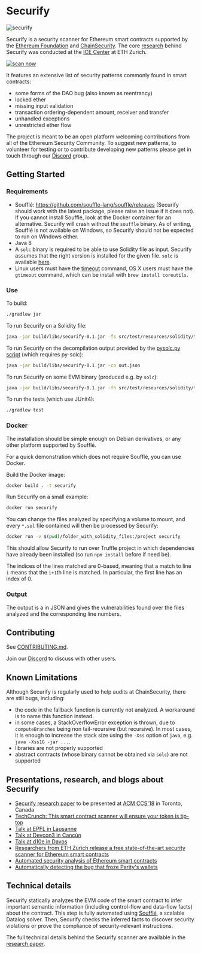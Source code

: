 # Securify

![securify](/img/foundation_securify.png)

Securify is a security scanner for Ethereum smart contracts supported by the
[Ethereum
Foundation](https://ethereum.github.io/blog/2018/08/17/ethereum-foundation-grants-update-wave-3/)
and [ChainSecurity](https://chainsecurity.com). The core
[research](https://files.sri.inf.ethz.ch/website/papers/ccs18-securify.pdf)
behind Securify was conducted at the [ICE Center](http://ice.ethz.ch) at ETH
Zurich.


[![scan now](/img/scan.png)](https://securify.chainsecurity.com/)


It features an extensive list of security patterns commonly found in smart
contracts:

* some forms of the DAO bug (also known as reentrancy)
* locked ether
* missing input validation
* transaction ordering-dependent amount, receiver and transfer
* unhandled exceptions
* unrestricted ether flow


The project is meant to be an open platform welcoming contributions from all of the
Ethereum Security Community. To suggest new patterns, to volunteer for testing or to
contribute developing new patterns please get in touch through our
[Discord](https://discord.gg/nN77ckb) group.

## Getting Started
### Requirements

* Soufflé: https://github.com/souffle-lang/souffle/releases (Securify should work with
  the latest package, please raise an issue if it does not). If you cannot
  install Soufflé, look at the Docker container for an alternative. Securify
  will crash without the `souffle` binary.
  As of writing, Soufflé is not available on Windows, so Securify should not be
  expected to run on Windows either.
* Java 8
* A `solc` binary is required to be able to use Solidity file as input.
  Securify assumes that the right version is installed for the given file.
  `solc` is available [here](https://github.com/ethereum/solidity/releases).
* Linux users must have the [timeout](https://linux.die.net/man/1/timeout) command, OS X users must have the `gtimeout` command, which can be install with `brew install coreutils`.

### Use

To build:
```sh
./gradlew jar
```

To run Securify on a Solidity file:
```sh
java -jar build/libs/securify-0.1.jar -fs src/test/resources/solidity/transaction-reordering.sol
```

To run Securify on the decompilation output provided by the [pysolc.py
script](scripts/pysolc.py) (which requires py-solc):
```sh
java -jar build/libs/securify-0.1.jar -co out.json
```

To run Securify on some EVM binary (produced e.g. by `solc`):
```sh
java -jar build/libs/securify-0.1.jar -fh src/test/resources/solidity/transaction-reordering.bin.hex
```

To run the tests (which use JUnit4):
```sh
./gradlew test
```

### Docker

The installation should be simple enough on Debian derivatives, or any other
platform supported by Soufflé.

For a quick demonstration which does not require Soufflé, you can use Docker.

Build the Docker image:
```sh
docker build . -t securify
```

Run Securify on a small example:
```sh
docker run securify
```

You can change the files analyzed by specifying a volume to mount, and every
`*.sol` file contained will then be processed by Securify:
```sh
docker run -v $(pwd)/folder_with_solidity_files:/project securify
```

This should allow Securify to run over Truffle project in which dependencies
have already been installed (so run `npm install` before if need be).

The indices of the lines matched are 0-based, meaning that a match to line `i`
means that the `i+1`th line is matched. In particular, the first line has an
index of 0.

### Output

The output is a in JSON and gives the vulnerabilities found over the files
analyzed and the corresponding line numbers.

## Contributing

See [CONTRIBUTING.md](CONTRIBUTING.md).

Join our [Discord](https://discord.gg/nN77ckb) to discuss with other users.

## Known Limitations

Although Securify is regularly used to help audits at ChainSecurity, there are
still bugs, including:
* the code in  the fallback function is currently not analyzed. A workaround is
  to name this function instead.
* in some cases, a StackOverflowError exception is thrown, due to
  `computeBranches` being non tail-recursive (but recursive). In most cases,
  it is enough to increase the stack size using the `-Xss` option of `java`,
  e.g. `java -Xss1G -jar ...`.
* libraries are not properly supported
* abstract contracts (whose binary cannot be obtained via `solc`) are not
  supported

## Presentations, research, and blogs about Securify

* [Securify research paper](https://files.sri.inf.ethz.ch/website/papers/ccs18-securify.pdf) to be presented at [ACM CCS'18](https://www.sigsac.org/ccs/CCS2018/) in Toronto, Canada
* [TechCrunch: This smart contract scanner will ensure your token is tip-top](https://techcrunch.com/2018/07/02/this-smart-contract-scanner-will-ensure-your-token-is-tip-top/)
* [Talk at EPFL in Lausanne](https://www.youtube.com/watch?v=YNbj_JElzuc)
* [Talk at Devcon3 in Cancún](https://www.youtube.com/watch?v=ewOEEpJs-pg)
* [Talk at d10e in Davos](https://www.youtube.com/watch?v=FO2E8x1yptg)
* [Researchers from ETH Zürich release a free state-of-the-art security scanner for Ethereum smart contracts](https://medium.com/chainsecurity/researchers-release-a-free-state-of-the-art-security-scanner-for-ethereum-smart-contracts-b58b57ce0e38)
* [Automated security analysis of Ethereum smart contracts](https://medium.com/chainsecurity/researchers-release-a-free-state-of-the-art-security-scanner-for-ethereum-smart-contracts-b58b57ce0e38)
* [Automatically detecting the bug that froze Parity's wallets](https://medium.com/chainsecurity/automatically-detecting-the-bug-that-froze-parity-wallets-ad2bebebd3b0)

## Technical details

Securify statically analyzes the EVM code of the smart contract to infer
important semantic information (including control-flow and data-flow facts)
about the contract. This step is fully automated using
[Soufflé](https://souffle-lang.github.io/), a scalable Datalog solver. Then,
Securify checks the inferred facts to discover security violations or prove the
compliance of security-relevant instructions.

The full technical details behind the Securify scanner are available in the
[research
paper](https://files.sri.inf.ethz.ch/website/papers/ccs18-securify.pdf).
